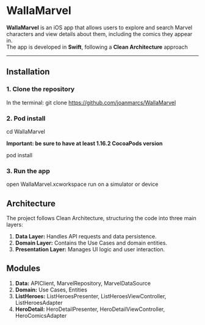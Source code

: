 # WallaMarvel

**WallaMarvel** is an iOS app that allows users to explore and search Marvel characters and view details about them, including the comics they appear in.  
The app is developed in **Swift**, following a **Clean Architecture** approach

---

## **Installation**

### **1. Clone the repository**
In the terminal: 
git clone https://github.com/joanmarcs/WallaMarvel

### **2. Pod install**
cd WallaMarvel

**Important: be sure to have at least 1.16.2 CocoaPods version**

pod install


### **3. Run the app**
open WallaMarvel.xcworkspace
run on a simulator or device


## **Architecture**

The project follows Clean Architecture, structuring the code into three main layers:

1. **Data Layer:** Handles API requests and data persistence.
2. **Domain Layer:** Contains the Use Cases and domain entities.
3. **Presentation Layer:** Manages UI logic and user interaction.


## **Modules**

1. **Data:**  APIClient, MarvelRepository, MarvelDataSource
2. **Domain:**  Use Cases, Entities
3. **ListHeroes:**  ListHeroesPresenter, ListHeroesViewController, ListHeroesAdapter
4. **HeroDetail:**  HeroDetailPresenter, HeroDetailViewController, HeroComicsAdapter


